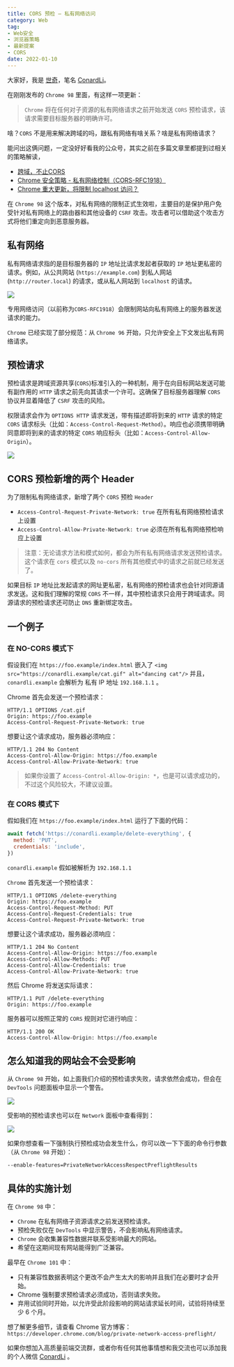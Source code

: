 ```yaml
---
title: CORS 预检 — 私有网络访问
category: Web
tag: 
- Web安全
- 浏览器策略
- 最新提案
- CORS
date: 2022-01-10	
---
```


大家好，我是 [世奇](https://mp.weixin.qq.com/s?__biz=Mzk0MDMwMzQyOA==&mid=2247493407&idx=1&sn=41b8782a3bdc75b211206b06e1929a58&chksm=c2e11234f5969b22a0d7fd50ec32be9df13e2caeef186b30b5d653836b0725def8ccd58a56cf#rd)，笔名 [ConardLi](https://mp.weixin.qq.com/s?__biz=Mzk0MDMwMzQyOA==&mid=2247493407&idx=1&sn=41b8782a3bdc75b211206b06e1929a58&chksm=c2e11234f5969b22a0d7fd50ec32be9df13e2caeef186b30b5d653836b0725def8ccd58a56cf#rd)。


在刚刚发布的 `Chrome 98` 里面，有这样一项更新：

> `Chrome` 将在任何对子资源的私有网络请求之前开始发送 `CORS` 预检请求，该请求需要目标服务器的明确许可。

啥？`CORS` 不是用来解决跨域的吗，跟私有网络有啥关系？啥是私有网络请求？

能问出这俩问题，一定没好好看我的公众号，其实之前在多篇文章里都提到过相关的策略解读，

- [跨域，不止CORS](https://mp.weixin.qq.com/s?__biz=Mzk0MDMwMzQyOA==&mid=2247490585&idx=1&sn=50f95cbe025007a0a8d47b4a5afe9b98&chksm=c2e2e932f5956024a2613ea9d21281539ea9a39b22ce2765e92c4c4cb359575bbc1cf3a3c6be&token=505539647&lang=zh_CN#rd)
- [Chrome 安全策略 - 私有网络控制（CORS-RFC1918）](https://mp.weixin.qq.com/s?__biz=Mzk0MDMwMzQyOA==&mid=2247490699&idx=1&sn=ddd363e820f4037c7c17142dbe538fde&chksm=c2e2e9a0f59560b62dfc5aef251546d92b48f688975c08952cbc71f717b48053b9b32098df94&token=505539647&lang=zh_CN#rd)
- [Chrome 重大更新，将限制 localhost 访问？](https://mp.weixin.qq.com/s?__biz=Mzk0MDMwMzQyOA==&mid=2247490866&idx=1&sn=375807f87963042b69394b42df09e62e&chksm=c2e2e819f595610f2e02dbdd336b2b6e879211f085e19f5d71214f575c22c0e98bcaefbf26e1&token=505539647&lang=zh_CN#rd)

在  `Chrome 98` 这个版本，对私有网络的限制正式生效啦，主要目的是保护用户免受针对私有网络上的路由器和其他设备的 `CSRF` 攻击。攻击者可以借助这个攻击方式将他们重定向到恶意服务器。


## 私有网络

私有网络请求指的是目标服务器的 `IP` 地址比请求发起者获取的 `IP` 地址更私密的请求。例如，从公共网站 (`https://example.com`) 到私人网站 (`http://router.local`) 的请求，或从私人网站到 `localhost` 的请求。


![](https://p3-juejin.byteimg.com/tos-cn-i-k3u1fbpfcp/3afcf1a56a694958b312bc051defe76b~tplv-k3u1fbpfcp-zoom-1.image)

专用网络访问（以前称为`CORS-RFC1918`）会限制网站向私有网络上的服务器发送请求的能力。


`Chrome` 已经实现了部分规范：从 `Chrome 96` 开始，只允许安全上下文发出私有网络请求。


## 预检请求

预检请求是跨域资源共享(`CORS`)标准引入的一种机制，用于在向目标网站发送可能有副作用的 `HTTP` 请求之前先向其请求一个许可。这确保了目标服务器理解 `CORS` 协议并显着降低了 `CSRF` 攻击的风险。

权限请求会作为 `OPTIONS HTTP` 请求发送，带有描述即将到来的 `HTTP` 请求的特定 `CORS` 请求标头（比如：`Access-Control-Request-Method`）。响应也必须携带明确同意即将到来的请求的特定 `CORS` 响应标头（比如：`Access-Control-Allow-Origin`）。

![](https://p3-juejin.byteimg.com/tos-cn-i-k3u1fbpfcp/f78b98e4e6cb4cee86d734562ede624b~tplv-k3u1fbpfcp-zoom-1.image)

## CORS 预检新增的两个 Header

为了限制私有网络请求，新增了两个 `CORS` 预检 `Header`


- `Access-Control-Request-Private-Network: true` 在所有私有网络预检请求上设置
- `Access-Control-Allow-Private-Network: true` 必须在所有私有网络预检响应上设置

> 注意：无论请求方法和模式如何，都会为所有私有网络请求发送预检请求。这个请求在 `cors` 模式以及 `no-cors` 所有其他模式中的请求之前就已经发送了。


如果目标 `IP` 地址比发起请求的网址更私密，私有网络的预检请求也会针对同源请求发送。这和我们理解的常规 `CORS` 不一样，其中预检请求只会用于跨域请求。同源请求的预检请求还可防止 `DNS` 重新绑定攻击。

## 一个例子

### 在 NO-CORS 模式下

假设我们在 `https://foo.example/index.html` 嵌入了 `<img src="https://conardli.example/cat.gif" alt="dancing cat"/>` 并且， `conardli.example` 会解析为 私有 IP 地址 `192.168.1.1` 。

Chrome 首先会发送一个预检请求：

```
HTTP/1.1 OPTIONS /cat.gif
Origin: https://foo.example
Access-Control-Request-Private-Network: true
```

想要让这个请求成功，服务器必须响应：

```
HTTP/1.1 204 No Content
Access-Control-Allow-Origin: https://foo.example
Access-Control-Allow-Private-Network: true
```

> 如果你设置了 `Access-Control-Allow-Origin: *`，也是可以请求成功的，不过这个风险较大，不建议设置。

### 在 CORS 模式下

假如我们在 `https://foo.example/index.html` 运行了下面的代码：

```js
await fetch('https://conardli.example/delete-everything', {
  method: 'PUT',
  credentials: 'include',
})
```

`conardli.example` 假如被解析为 `192.168.1.1`

`Chrome` 首先发送一个预检请求：
```
HTTP/1.1 OPTIONS /delete-everything
Origin: https://foo.example
Access-Control-Request-Method: PUT
Access-Control-Request-Credentials: true
Access-Control-Request-Private-Network: true
```
想要让这个请求成功，服务器必须响应：
```
HTTP/1.1 204 No Content
Access-Control-Allow-Origin: https://foo.example
Access-Control-Allow-Methods: PUT
Access-Control-Allow-Credentials: true
Access-Control-Allow-Private-Network: true
```

然后 Chrome 将发送实际请求：

```
HTTP/1.1 PUT /delete-everything
Origin: https://foo.example
```

服务器可以按照正常的 `CORS` 规则对它进行响应：

```
HTTP/1.1 200 OK
Access-Control-Allow-Origin: https://foo.example
```

## 怎么知道我的网站会不会受影响

从 `Chrome 98` 开始，如上面我们介绍的预检请求失败，请求依然会成功，但会在 `DevTools` 问题面板中显示一个警告。


![](https://p3-juejin.byteimg.com/tos-cn-i-k3u1fbpfcp/06f41357f89e443a9a6f12723646ca91~tplv-k3u1fbpfcp-zoom-1.image)

受影响的预检请求也可以在 `Network` 面板中查看得到：


![](https://p3-juejin.byteimg.com/tos-cn-i-k3u1fbpfcp/fb6b6aec1db64630b4fb215fcfe5d4f3~tplv-k3u1fbpfcp-zoom-1.image)


如果你想查看一下强制执行预检成功会发生什么，你可以改一下下面的命令行参数（从 `Chrome 98` 开始）：
```
--enable-features=PrivateNetworkAccessRespectPreflightResults
```

## 具体的实施计划

在 `Chrome 98` 中：
- `Chrome` 在私有网络子资源请求之前发送预检请求。
- 预检失败仅在 `DevTools` 中显示警告，不会影响私有网络请求。
- `Chrome` 会收集兼容性数据并联系受影响最大的网站。
- 希望在这期间现有网站能得到广泛兼容。

最早在 `Chrome 101` 中：
- 只有兼容性数据表明这个更改不会产生太大的影响并且我们在必要时才会开始。
- Chrome 强制要求预检请求必须成功，否则请求失败。
- 弃用试验同时开始，以允许受此阶段影响的网站请求延长时间，试验将持续至少 6 个月。

想了解更多细节，请查看 Chrome 官方博客：`https://developer.chrome.com/blog/private-network-access-preflight/`


如果你想加入高质量前端交流群，或者你有任何其他事情想和我交流也可以添加我的个人微信 [ConardLi](https://mp.weixin.qq.com/s?__biz=Mzk0MDMwMzQyOA==&mid=2247493407&idx=1&sn=41b8782a3bdc75b211206b06e1929a58&chksm=c2e11234f5969b22a0d7fd50ec32be9df13e2caeef186b30b5d653836b0725def8ccd58a56cf#rd) 。
